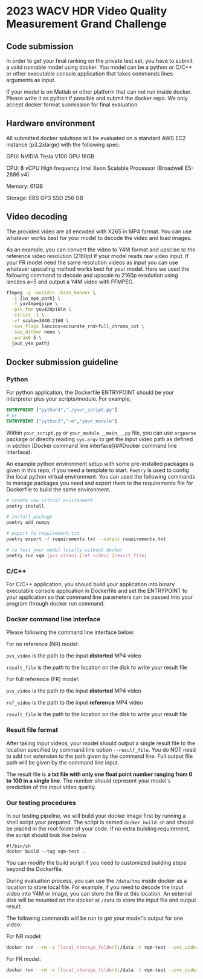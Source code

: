 # 2023 WACV HDR Video Quality Measurement Grand Challenge

## Code submission

In order to get your final ranking on the private test set, you have to submit a valid runnable model using docker. You model can be a python or C/C++ or other executable console application that takes commands lines arguments as input. 

If your model is on Matlab or other platform that can not run inside docker. Please write it as python if possible and submit the docker repo. We only accept docker format submission for final evaluation.

## Hardware environment

All submitted docker solutions will be evaluated on a standard AWS EC2 instance (p3.2xlarge) with the following spec:

GPU: NVIDIA Tesla V100 GPU 16GB

CPU: 8 vCPU High frequency Intel Xeon Scalable Processor (Broadwell E5-2686 v4)

Memory: 61GB

Storage: EBS GP3 SSD 256 GB 



## Video decoding

The provided video are all encoded with X265 in MP4 format. You can use whatever works best for your model to decode the video and load images.

As an example, you can convert the video to Y4M format and upsclae to the reference video resolution (2160p) if your model reads raw video input. If your FR model need the same resolution videos as input you can use whatever upscaling method works best for your model. Here we used the following command to decode and upscale to 2160p resolution using lanczos a=5 and output a Y4M video with FFMPEG.

```bash
ffmpeg -y -nostdin -hide_banner \
  -i {in_mp4_path} \
  -f yuv4mpegpipe \
  -pix_fmt yuv420p10le \
  -strict -1 \
  -vf scale=3840:2160 \
  -sws_flags lanczos+accurate_rnd+full_chroma_int \
  -sws_dither none \
  -param0 5 \
  {out_y4m_path}
```



## Docker submission guideline

### Python

For python application, the Dockerfile ENTRYPOINT should be your interpreter plus your scripts/module. For example, 

```dockerfile
ENTRYPOINT ["python3","./your_script.py"]
# or
ENTRYPOINT ["python3","-m","your_module"]
```

Within `your_script.py` or `your_module` `__main__.py` file, you can use `argparse` package or directly reading `sys.argv` to get the input video path as defined in section [Docker command line interface](##Docker command line interface). 



An example python environment setup with some pre-installed packages is given in this repo, if you need a template to start.
`Poetry` is used to config the local python virtual environment. You can used the following commands to manage packages you need and export them to the requirements file for Dockerfile to build the same environment.
```bash
# create new vitrual environment
poetry install

# install package
poetry add numpy

# export to requirement.txt
poetry export -f requirements.txt --output requirements.txt

# to test your model locally without docker
poetry run vqm [pvs_video] [ref_video] [result_file]
```




### C/C++

For C/C++ application, you should build your application into binary executable console application in  Dockerfile and set the ENTRYPOINT to your application so that command line parameters can be passed into your program through docker run command.





### Docker command line interface

Please following the command line interface below:

For no reference (NR) model:

`pvs_video` is the path to the input **distorted** MP4 video

`result_file` is the path to the location on the disk to write your result file



For full reference (FR) model:

`pvs_video` is the path to the input **distorted** MP4 video

`ref_video` is the path to the input **reference** MP4 video

`result_file` is the path to the location on the disk to write your result file



### Result file format

After taking input videos, your model should output a single result file to the location specified by command line option `--resulf_file`. You do NOT need to add `txt` extension to the path given by the command line. Full output file path will be given by the command line input.

The result file is **a txt file with only one float point number ranging from 0 to 100 in a single line**. The number should represent your model's prediction of the input video quality. 



### Our testing procedures

In our testing pipeline, we will build your docker image first by running a shell script your prepared. The script is named `docker_build.sh` and should be placed in the root folder of your code. If no extra building requirement, the script should look like below

```shell
#!/bin/sh
docker build --tag vqm-test .
```

You can modify the build script if you need to customized building steps beyond the Dockerfile.



During evaluation process, you can use the `/data/tmp` inside docker as a location to store local file. For example, if you need to decode the input video into Y4M or image, you can store the file at this location. An external disk will be mounted on the docker at `/data` to store the input file and output result.

The following commands will be run to get your model's output for one video:

For NR model:

```bash
docker run --rm -v [local_storage_folder]:/data -t vqm-test --pvs_video [input-distorted-video-path] --result_file [output_result_file_path]
```

For FR model:

```bash
docker run --rm -v [local_storage_folder]:/data -t vqm-test --pvs_video [input-distorted-video-path] --ref_video [input-reference-video-path] --result_file [output_result_file_path]
```